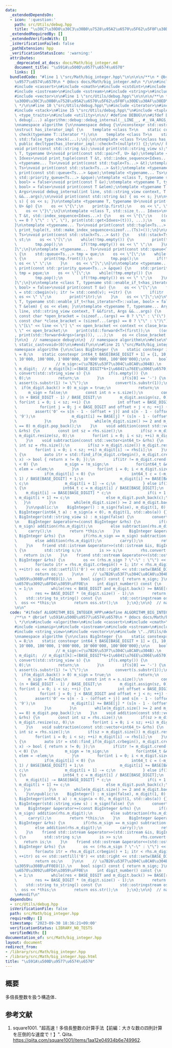 ```yaml
---
data:
  _extendedDependsOn:
  - icon: ':question:'
    path: src/Utils/debug.hpp
    title: "\u30C7\u30D0\u30C3\u30B0\u7528\u95A2\u6570\u5F62\u5F0F\u30DE\u30AF\u30ED"
  _extendedRequiredBy: []
  _extendedVerifiedWith: []
  _isVerificationFailed: false
  _pathExtension: hpp
  _verificationStatusIcon: ':warning:'
  attributes:
    _deprecated_at_docs: docs/Math/big_integer.md
    document_title: "\u591A\u500D\u9577\u6574\u6570"
    links: []
  bundledCode: "#line 1 \"src/Math/big_integer.hpp\"\n\n\n\n/**\n * @brief \u591A\u500D\
    \u9577\u6574\u6570\n * @docs docs/Math/big_integer.md\n */\n\n#include <algorithm>\n\
    #include <cassert>\n#include <cmath>\n#include <cstdint>\n#include <iomanip>\n\
    #include <iostream>\n#include <sstream>\n#include <string>\n#include <string_view>\n\
    #include <vector>\n\n#line 1 \"src/Utils/debug.hpp\"\n\n\n\n/**\n * @brief \u30C7\
    \u30D0\u30C3\u30B0\u7528\u95A2\u6570\u5F62\u5F0F\u30DE\u30AF\u30ED\n * @docs docs/Utils/debug.md\n\
    \ */\n\n#line 10 \"src/Utils/debug.hpp\"\n#include <iterator>\n#include <queue>\n\
    #include <stack>\n#line 15 \"src/Utils/debug.hpp\"\n#include <tuple>\n#include\
    \ <type_traits>\n#include <utility>\n\n// #define DEBUG\n\n#ifdef DEBUG\n\n#define\
    \ debug(...) algorithm::debug::debug_internal(__LINE__, #__VA_ARGS__, __VA_ARGS__)\n\
    \nnamespace algorithm {\n\nnamespace debug {\n\nconstexpr std::ostream &os = std::cerr;\n\
    \nstruct has_iterator_impl {\n    template <class T>\n    static constexpr std::true_type\
    \ check(typename T::iterator *);\n\n    template <class T>\n    static constexpr\
    \ std::false_type check(...);\n};\n\ntemplate <class T>\nclass has_iterator :\
    \ public decltype(has_iterator_impl::check<T>(nullptr)) {};\n\n// Prototype declaration.\n\
    void print(const std::string &s);\nvoid print(std::string_view s);\ntemplate <typename\
    \ T, typename U>\nvoid print(const std::pair<T, U> &p);\ntemplate <class T, std::size_t...\
    \ Idxes>\nvoid print_tuple(const T &t, std::index_sequence<Idxes...>);\ntemplate\
    \ <typename... Ts>\nvoid print(const std::tuple<Ts...> &t);\ntemplate <typename...\
    \ Ts>\nvoid print(const std::stack<Ts...> &st);\ntemplate <typename... Ts>\nvoid\
    \ print(const std::queue<Ts...> &que);\ntemplate <typename... Ts>\nvoid print(const\
    \ std::priority_queue<Ts...> &pque);\ntemplate <class T, typename std::enable_if_t<has_iterator<T>::value,\
    \ bool> = false>\nvoid print(const T &v);\ntemplate <typename T, typename std::enable_if_t<!has_iterator<T>::value,\
    \ bool> = false>\nvoid print(const T &elem);\ntemplate <typename T, typename...\
    \ Args>\nvoid debug_internal(int line, std::string_view context, T &&first, Args\
    \ &&...args);\n\nvoid print(const std::string &s) { os << s; }\n\nvoid print(std::string_view\
    \ s) { os << s; }\n\ntemplate <typename T, typename U>\nvoid print(const std::pair<T,\
    \ U> &p) {\n    os << \"{\";\n    print(p.first);\n    os << \", \";\n    print(p.second);\n\
    \    os << \"}\";\n}\n\ntemplate <class T, std::size_t... Idxes>\nvoid print_tuple(const\
    \ T &t, std::index_sequence<Idxes...>) {\n    os << \"{\";\n    ((os << (Idxes\
    \ == 0 ? \"\" : \", \"), print(std::get<Idxes>(t))), ...);\n    os << \"}\";\n\
    }\n\ntemplate <typename... Ts>\nvoid print(const std::tuple<Ts...> &t) {\n   \
    \ print_tuple(t, std::make_index_sequence<sizeof...(Ts)>());\n}\n\ntemplate <typename...\
    \ Ts>\nvoid print(const std::stack<Ts...> &st) {\n    std::stack<Ts...> tmp =\
    \ st;\n    os << \"[\";\n    while(!tmp.empty()) {\n        print(tmp.top());\n\
    \        tmp.pop();\n        if(!tmp.empty()) os << \" \";\n    }\n    os << \"\
    ]\";\n}\n\ntemplate <typename... Ts>\nvoid print(const std::queue<Ts...> &que)\
    \ {\n    std::queue<Ts...> tmp = que;\n    os << \"[\";\n    while(!tmp.empty())\
    \ {\n        print(tmp.front());\n        tmp.pop();\n        if(!tmp.empty())\
    \ os << \" \";\n    }\n    os << \"]\";\n}\n\ntemplate <typename... Ts>\nvoid\
    \ print(const std::priority_queue<Ts...> &pque) {\n    std::priority_queue<Ts...>\
    \ tmp = pque;\n    os << \"[\";\n    while(!tmp.empty()) {\n        print(tmp.top());\n\
    \        tmp.pop();\n        if(!tmp.empty()) os << \" \";\n    }\n    os << \"\
    ]\";\n}\n\ntemplate <class T, typename std::enable_if_t<has_iterator<T>::value,\
    \ bool> = false>\nvoid print(const T &v) {\n    os << \"[\";\n    for(auto itr\
    \ = std::cbegin(v); itr != std::cend(v); ++itr) {\n        if(itr != std::cbegin(v))\
    \ os << \" \";\n        print(*itr);\n    }\n    os << \"]\";\n}\n\ntemplate <typename\
    \ T, typename std::enable_if_t<!has_iterator<T>::value, bool> = false>\nvoid print(const\
    \ T &elem) { os << elem; }\n\ntemplate <typename T, typename... Args>\nvoid debug_internal(int\
    \ line, std::string_view context, T &&first, Args &&...args) {\n    constexpr\
    \ const char *open_bracket = (sizeof...(args) == 0 ? \"\" : \"(\");\n    constexpr\
    \ const char *close_bracket = (sizeof...(args) == 0 ? \"\" : \")\");\n    os <<\
    \ \"[L\" << line << \"] \" << open_bracket << context << close_bracket << \":\
    \ \" << open_bracket;\n    print(std::forward<T>(first));\n    ((os << \", \"\
    , print(std::forward<Args>(args))), ...);\n    os << close_bracket << std::endl;\n\
    }\n\n}  // namespace debug\n\n}  // namespace algorithm\n\n#else\n\n#define debug(...)\
    \ static_cast<void>(0)\n\n#endif\n\n\n#line 21 \"src/Math/big_integer.hpp\"\n\n\
    namespace algorithm {\n\nclass BigInteger {\n    static constexpr int BASE_DIGIT\
    \ = 8;\n    static constexpr int64_t BASE[BASE_DIGIT + 1] = {1, 10, 100, 1'000,\
    \ 10'000, 100'000, 1'000'000, 10'000'000, 100'000'000};\n\n    bool m_sign;  \
    \                 // m_sign:=(\u7B26\u53F7\u304C\u8CA0\u304B).\n    std::vector<int64_t>\
    \ m_digit;  // m_digit[k]:=(BASE_DIGIT*k+1\u6841\u76EE\u306E\u6570).\n\n    void\
    \ convert(std::string_view s) {\n        if(s.empty()) {\n            m_digit.assign(1,\
    \ 0);\n            return;\n        }\n        if(s[0] == '-') {\n           \
    \ assert(s.substr(1) != \"\");\n            convert(s.substr(1));\n          \
    \  if(m_digit.back() > 0) m_sign = true;\n            return;\n        }\n   \
    \     m_sign = false;\n        const int n = s.size();\n        const int sz =\
    \ (n + BASE_DIGIT - 1) / BASE_DIGIT;\n        m_digit.assign(sz, 0);\n       \
    \ for(int i = 0; i < sz; ++i) {\n            int offset = BASE_DIGIT * i;\n  \
    \          for(int j = 0; j < BASE_DIGIT and offset + j < n; ++j) {\n        \
    \        assert('0' <= s[n - 1 - (offset + j)] and s[n - 1 - (offset + j)] <=\
    \ '9');\n                m_digit[i] += BASE[j] * (s[n - 1 - (offset + j)] - '0');\n\
    \            }\n        }\n        while(m_digit.size() >= 2 and m_digit.back()\
    \ == 0) m_digit.pop_back();\n    }\n    void addition(const std::vector<int64_t>\
    \ &rhs) {\n        const int sz = rhs.size();\n        if(sz > m_digit.size())\
    \ m_digit.resize(sz, 0);\n        for(int i = 0; i < sz; ++i) m_digit[i] += rhs[i];\n\
    \    }\n    void subtraction(const std::vector<int64_t> &rhs) {\n        const\
    \ int sz = rhs.size();\n        if(sz > m_digit.size()) m_digit.resize(sz, 0);\n\
    \        for(int i = 0; i < sz; ++i) m_digit[i] -= rhs[i];\n    }\n    void carry()\
    \ {\n        auto itr = std::find_if(m_digit.crbegin(), m_digit.crend(), [](int64_t\
    \ x) -> bool { return x != 0; });\n        if(itr != m_digit.crend() and *itr\
    \ < 0) {\n            m_sign = !m_sign;\n            for(int64_t &elem : m_digit)\
    \ elem = -elem;\n        }\n        for(int i = 0; i < m_digit.size(); ++i) {\n\
    \            if(m_digit[i] < 0) {\n                int64_t c = (-m_digit[i] -\
    \ 1) / BASE[BASE_DIGIT] + 1;\n                m_digit[i] += BASE[BASE_DIGIT] *\
    \ c;\n                m_digit[i + 1] -= c;\n            } else if(10 <= m_digit[i])\
    \ {\n                int64_t c = m_digit[i] / BASE[BASE_DIGIT];\n            \
    \    m_digit[i] -= BASE[BASE_DIGIT] * c;\n                if(i + 1 < m_digit.size())\
    \ m_digit[i + 1] += c;\n                else m_digit.push_back(c);\n         \
    \   }\n        }\n        while(m_digit.size() >= 2 and m_digit.back() == 0) m_digit.pop_back();\n\
    \    }\n\npublic:\n    BigInteger() : m_sign(false), m_digit(1, 0) {}\n    explicit\
    \ BigInteger(int64_t a) : m_sign(a < 0), m_digit(1, std::abs(a)) {}\n    explicit\
    \ BigInteger(std::string_view s) : m_sign(false) {\n        convert(s);\n    }\n\
    \n    BigInteger &operator+=(const BigInteger &rhs) {\n        if(rhs.m_sign ==\
    \ m_sign) addition(rhs.m_digit);\n        else subtraction(rhs.m_digit);\n   \
    \     carry();\n        return *this;\n    }\n    BigInteger &operator-=(const\
    \ BigInteger &rhs) {\n        if(rhs.m_sign == m_sign) subtraction(rhs.m_digit);\n\
    \        else addition(rhs.m_digit);\n        carry();\n        return *this;\n\
    \    }\n    friend std::istream &operator>>(std::istream &is, BigInteger &rhs)\
    \ {\n        std::string s;\n        is >> s;\n        rhs.convert(s);\n     \
    \   return is;\n    }\n    friend std::ostream &operator<<(std::ostream &os, const\
    \ BigInteger &rhs) {\n        os << (rhs.m_sign ? \"-\" : \"\") << rhs.m_digit.back();\n\
    \        for(auto itr = rhs.m_digit.crbegin() + 1; itr < rhs.m_digit.crend();\
    \ ++itr) os << std::setfill('0') << std::right << std::setw(BASE_DIGIT) << *itr;\n\
    \        return os;\n    }\n\n    // \u7B26\u53F7\u304C\u8CA0\u304B\u5224\u5B9A\
    \u3059\u308B\uFF0EO(1).\n    bool sign() const { return m_sign; }\n    // \u6841\
    \u6570\u3092\u8FD4\u3059\uFF0E\n    int digit_number() const {\n        int res\
    \ = 1;\n        while(res < BASE_DIGIT and m_digit.back() >= BASE[res]) res++;\n\
    \        res += BASE_DIGIT * (m_digit.size() - 1);\n        return res;\n    }\n\
    \    std::string to_string() const {\n        std::ostringstream oss;\n      \
    \  oss << *this;\n        return oss.str();\n    };\n};\n\n}  // namespace algorithm\n\
    \n\n"
  code: "#ifndef ALGORITHM_BIG_INTEGER_HPP\n#define ALGORITHM_BIG_INTEGER_HPP 1\n\n\
    /**\n * @brief \u591A\u500D\u9577\u6574\u6570\n * @docs docs/Math/big_integer.md\n\
    \ */\n\n#include <algorithm>\n#include <cassert>\n#include <cmath>\n#include <cstdint>\n\
    #include <iomanip>\n#include <iostream>\n#include <sstream>\n#include <string>\n\
    #include <string_view>\n#include <vector>\n\n#include \"../Utils/debug.hpp\"\n\
    \nnamespace algorithm {\n\nclass BigInteger {\n    static constexpr int BASE_DIGIT\
    \ = 8;\n    static constexpr int64_t BASE[BASE_DIGIT + 1] = {1, 10, 100, 1'000,\
    \ 10'000, 100'000, 1'000'000, 10'000'000, 100'000'000};\n\n    bool m_sign;  \
    \                 // m_sign:=(\u7B26\u53F7\u304C\u8CA0\u304B).\n    std::vector<int64_t>\
    \ m_digit;  // m_digit[k]:=(BASE_DIGIT*k+1\u6841\u76EE\u306E\u6570).\n\n    void\
    \ convert(std::string_view s) {\n        if(s.empty()) {\n            m_digit.assign(1,\
    \ 0);\n            return;\n        }\n        if(s[0] == '-') {\n           \
    \ assert(s.substr(1) != \"\");\n            convert(s.substr(1));\n          \
    \  if(m_digit.back() > 0) m_sign = true;\n            return;\n        }\n   \
    \     m_sign = false;\n        const int n = s.size();\n        const int sz =\
    \ (n + BASE_DIGIT - 1) / BASE_DIGIT;\n        m_digit.assign(sz, 0);\n       \
    \ for(int i = 0; i < sz; ++i) {\n            int offset = BASE_DIGIT * i;\n  \
    \          for(int j = 0; j < BASE_DIGIT and offset + j < n; ++j) {\n        \
    \        assert('0' <= s[n - 1 - (offset + j)] and s[n - 1 - (offset + j)] <=\
    \ '9');\n                m_digit[i] += BASE[j] * (s[n - 1 - (offset + j)] - '0');\n\
    \            }\n        }\n        while(m_digit.size() >= 2 and m_digit.back()\
    \ == 0) m_digit.pop_back();\n    }\n    void addition(const std::vector<int64_t>\
    \ &rhs) {\n        const int sz = rhs.size();\n        if(sz > m_digit.size())\
    \ m_digit.resize(sz, 0);\n        for(int i = 0; i < sz; ++i) m_digit[i] += rhs[i];\n\
    \    }\n    void subtraction(const std::vector<int64_t> &rhs) {\n        const\
    \ int sz = rhs.size();\n        if(sz > m_digit.size()) m_digit.resize(sz, 0);\n\
    \        for(int i = 0; i < sz; ++i) m_digit[i] -= rhs[i];\n    }\n    void carry()\
    \ {\n        auto itr = std::find_if(m_digit.crbegin(), m_digit.crend(), [](int64_t\
    \ x) -> bool { return x != 0; });\n        if(itr != m_digit.crend() and *itr\
    \ < 0) {\n            m_sign = !m_sign;\n            for(int64_t &elem : m_digit)\
    \ elem = -elem;\n        }\n        for(int i = 0; i < m_digit.size(); ++i) {\n\
    \            if(m_digit[i] < 0) {\n                int64_t c = (-m_digit[i] -\
    \ 1) / BASE[BASE_DIGIT] + 1;\n                m_digit[i] += BASE[BASE_DIGIT] *\
    \ c;\n                m_digit[i + 1] -= c;\n            } else if(10 <= m_digit[i])\
    \ {\n                int64_t c = m_digit[i] / BASE[BASE_DIGIT];\n            \
    \    m_digit[i] -= BASE[BASE_DIGIT] * c;\n                if(i + 1 < m_digit.size())\
    \ m_digit[i + 1] += c;\n                else m_digit.push_back(c);\n         \
    \   }\n        }\n        while(m_digit.size() >= 2 and m_digit.back() == 0) m_digit.pop_back();\n\
    \    }\n\npublic:\n    BigInteger() : m_sign(false), m_digit(1, 0) {}\n    explicit\
    \ BigInteger(int64_t a) : m_sign(a < 0), m_digit(1, std::abs(a)) {}\n    explicit\
    \ BigInteger(std::string_view s) : m_sign(false) {\n        convert(s);\n    }\n\
    \n    BigInteger &operator+=(const BigInteger &rhs) {\n        if(rhs.m_sign ==\
    \ m_sign) addition(rhs.m_digit);\n        else subtraction(rhs.m_digit);\n   \
    \     carry();\n        return *this;\n    }\n    BigInteger &operator-=(const\
    \ BigInteger &rhs) {\n        if(rhs.m_sign == m_sign) subtraction(rhs.m_digit);\n\
    \        else addition(rhs.m_digit);\n        carry();\n        return *this;\n\
    \    }\n    friend std::istream &operator>>(std::istream &is, BigInteger &rhs)\
    \ {\n        std::string s;\n        is >> s;\n        rhs.convert(s);\n     \
    \   return is;\n    }\n    friend std::ostream &operator<<(std::ostream &os, const\
    \ BigInteger &rhs) {\n        os << (rhs.m_sign ? \"-\" : \"\") << rhs.m_digit.back();\n\
    \        for(auto itr = rhs.m_digit.crbegin() + 1; itr < rhs.m_digit.crend();\
    \ ++itr) os << std::setfill('0') << std::right << std::setw(BASE_DIGIT) << *itr;\n\
    \        return os;\n    }\n\n    // \u7B26\u53F7\u304C\u8CA0\u304B\u5224\u5B9A\
    \u3059\u308B\uFF0EO(1).\n    bool sign() const { return m_sign; }\n    // \u6841\
    \u6570\u3092\u8FD4\u3059\uFF0E\n    int digit_number() const {\n        int res\
    \ = 1;\n        while(res < BASE_DIGIT and m_digit.back() >= BASE[res]) res++;\n\
    \        res += BASE_DIGIT * (m_digit.size() - 1);\n        return res;\n    }\n\
    \    std::string to_string() const {\n        std::ostringstream oss;\n      \
    \  oss << *this;\n        return oss.str();\n    };\n};\n\n}  // namespace algorithm\n\
    \n#endif\n"
  dependsOn:
  - src/Utils/debug.hpp
  isVerificationFile: false
  path: src/Math/big_integer.hpp
  requiredBy: []
  timestamp: '2023-09-30 18:36:21+09:00'
  verificationStatus: LIBRARY_NO_TESTS
  verifiedWith: []
documentation_of: src/Math/big_integer.hpp
layout: document
redirect_from:
- /library/src/Math/big_integer.hpp
- /library/src/Math/big_integer.hpp.html
title: "\u591A\u500D\u9577\u6574\u6570"
---
```

## 概要

多倍長整数を扱う構造体．


## 参考文献

1. square1001. "超高速！多倍長整数の計算手法【前編：大きな数の四則計算を圧倒的な速度で！】". Qiita. <https://qiita.com/square1001/items/1aa12e04934b6e749962>.
